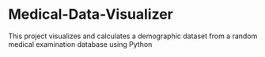 # Medical-Data-Visualizer
This project visualizes and calculates a demographic dataset from a random medical examination database using Python
